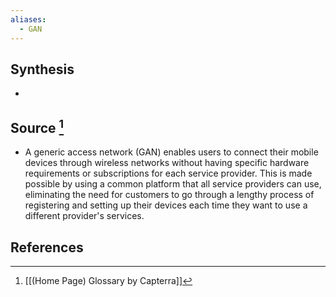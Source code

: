 ```yaml
---
aliases:
  - GAN
---
```

## Synthesis
- 
## Source [^1]
- A generic access network (GAN) enables users to connect their mobile devices through wireless networks without having specific hardware requirements or subscriptions for each service provider. This is made possible by using a common platform that all service providers can use, eliminating the need for customers to go through a lengthy process of registering and setting up their devices each time they want to use a different provider's services.
## References

[^1]: [[(Home Page) Glossary by Capterra]]